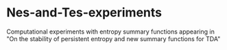 # Nes-and-Tes-experiments
Computational experiments with entropy summary functions appearing in "On the stability of persistent entropy and new summary functions for TDA"
